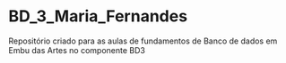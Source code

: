 # BD_3_Maria_Fernandes
Repositório criado para as aulas de fundamentos de Banco de dados em Embu das Artes no componente BD3
